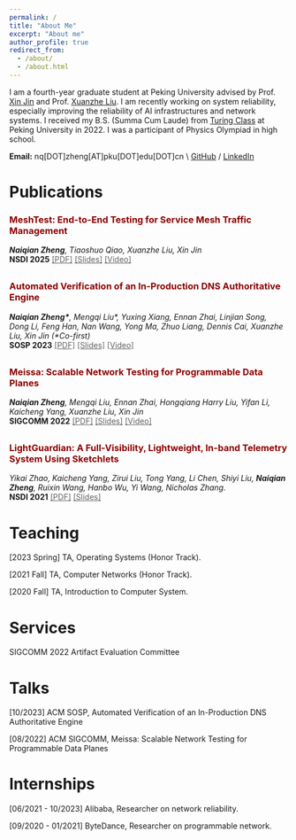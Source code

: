 ```yaml
---
permalink: /
title: "About Me"
excerpt: "About me"
author_profile: true
redirect_from: 
  - /about/
  - /about.html
---
```

I am a fourth-year graduate student at Peking University advised by Prof. [Xin Jin](https://xinjin.github.io/) and Prof. [Xuanzhe Liu](http://www.liuxuanzhe.com/). 
I am recently working on system reliability, especially improving the reliability of AI infrastructures and network systems.
I received my B.S. (Summa Cum Laude) from [Turing Class](https://cfcs.pku.edu.cn/english/research/turing_program/introduction1/index.htm) at Peking University in 2022. 
I was a participant of Physics Olympiad in high school.


**Email:** nq[DOT]zheng[AT]pku[DOT]edu[DOT]cn \\
[GitHub](https://github.com/NaturezzZ)
 / [LinkedIn](https://www.linkedin.com/in/naiqian-zheng-05b36b1a5/)

Publications
======
<div style="margin-bottom: 30px;">
    <h3 style="color: #8B0000; font-weight: bold;">MeshTest: End-to-End Testing for Service Mesh Traffic Management</h3>
    <em><strong>Naiqian Zheng</strong>, Tiaoshuo Qiao, Xuanzhe Liu, Xin Jin</em><br>
    <strong>NSDI 2025</strong> <a href="./files/NSDI25-MeshTest.pdf" style="color: #636363;">[PDF]</a> <a href="./files/NSDI25-MeshTest-Slides.pdf" style="color: #636363;">[Slides]</a> <a href="https://www.youtube.com/watch?v=YxtEqGGMfxI&ab_channel=USENIX" style="color: #636363;">[Video]</a>
</div>

<div style="margin-bottom: 30px;">
    <h3 style="color: #8B0000; font-weight: bold;">Automated Verification of an In-Production DNS Authoritative Engine</h3>
    <em><strong>Naiqian Zheng*</strong>, Mengqi Liu*, Yuxing Xiang, Ennan Zhai, Linjian Song, Dong Li, Feng Han, Nan Wang, Yong Ma, Zhuo Liang, Dennis Cai, Xuanzhe Liu, Xin Jin (*Co-first)</em><br>
    <strong>SOSP 2023</strong> <a href="./files/SOSP23-DNSV.pdf" style="color: #636363;">[PDF]</a> <a href="./files/SOSP23-DNSV-Slides.pdf" style="color: #636363;">[Slides]</a> <a href="https://www.youtube.com/watch?v=Ya7YOWtdWMQ" style="color: #636363;">[Video]</a>
</div>

<div style="margin-bottom: 30px;">
    <h3 style="color: #8B0000; font-weight: bold;">Meissa: Scalable Network Testing for Programmable Data Planes</h3>
    <em><strong>Naiqian Zheng</strong>, Mengqi Liu, Ennan Zhai, Hongqiang Harry Liu, Yifan Li, Kaicheng Yang, Xuanzhe Liu, Xin Jin</em><br>
    <strong>SIGCOMM 2022</strong> <a href="./files/SIGCOMM22-Meissa.pdf" style="color: #636363;">[PDF]</a> <a href="./files/SIGCOMM22-Meissa-Slides.pdf" style="color: #636363;">[Slides]</a> <a href="https://www.youtube.com/watch?v=TMmq4w4rB_s" style="color: #636363;">[Video]</a>
</div>

<div style="margin-bottom: 30px;">
    <h3 style="color: #8B0000; font-weight: bold;">LightGuardian: A Full-Visibility, Lightweight, In-band Telemetry System Using Sketchlets</h3>
    <em>Yikai Zhao, Kaicheng Yang, Zirui Liu, Tong Yang, Li Chen, Shiyi Liu, <strong>Naiqian Zheng</strong>, Ruixin Wang, Hanbo Wu, Yi Wang, Nicholas Zhang.</em><br>
    <strong>NSDI 2021</strong> <a href="./files/NSDI21-LightGuardian.pdf" style="color: #636363;">[PDF]</a> <a href="./files/NSDI21-LightGuardian-Slides.pdf" style="color: #636363;">[Slides]</a>
</div>

Teaching
======
[2023 Spring] TA, Operating Systems (Honor Track).

[2021 Fall] TA, Computer Networks (Honor Track).

[2020 Fall] TA, Introduction to Computer System.

Services
======
SIGCOMM 2022 Artifact Evaluation Committee

Talks
======
[10/2023] ACM SOSP, Automated Verification of an In-Production DNS Authoritative Engine

[08/2022] ACM SIGCOMM, Meissa: Scalable Network Testing for Programmable Data Planes

  
Internships
======
[06/2021 - 10/2023] Alibaba, Researcher on network reliability.

[09/2020 - 01/2021] ByteDance, Researcher on programmable network.
